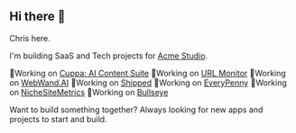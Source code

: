 ## Hi there 👋

Chris here. 

I'm building SaaS and Tech projects for <a href="https://acmestud.io" rel="nofollow">Acme Studio</a>. 

🔭Working on <a href="https://www.cuppa.ai">Cuppa: AI Content Suite</a>
🔭Working on <a href="https://urlmonitor.com">URL Monitor</a>
🔭Working on <a href="https://webwand.ai">WebWand.AI</a>
🔭Working on <a href="https://shipped.digital">Shipped</a>
🔭Working on <a href="https://everypenny.ai">EveryPenny</a>
🔭Working on <a href="https://nichesitemetrics.com">NicheSiteMetrics</a>
🔭Working on <a href="https://bullseye.so">Bullseye</a>

Want to build something together? Always looking for new apps and projects to start and build. 

<!--
**lcslates/lcslates** is a ✨ _special_ ✨ repository because its `README.md` (this file) appears on your GitHub profile.

Here are some ideas to get you started:

- 🔭 I’m currently working on ...
- 🌱 I’m currently learning ...
- 👯 I’m looking to collaborate on ...
- 🤔 I’m looking for help with ...
- 💬 Ask me about ...
- 📫 How to reach me: ...
- 😄 Pronouns: ...
- ⚡ Fun fact: ...
-->
